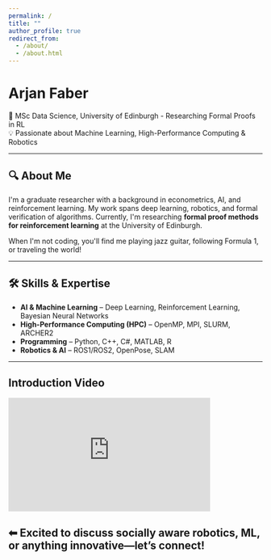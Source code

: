 ```yaml
---
permalink: /
title: ""
author_profile: true
redirect_from: 
  - /about/
  - /about.html
---
```

# Arjan Faber  

🔬 MSc Data Science, University of Edinburgh - Researching Formal Proofs in RL  
💡 Passionate about Machine Learning, High-Performance Computing & Robotics  

---

## 🔍 About Me  

I'm a graduate researcher with a background in econometrics, AI, and reinforcement learning. My work spans deep learning, robotics, and formal verification of algorithms. Currently, I'm researching **formal proof methods for reinforcement learning** at the University of Edinburgh.  

When I'm not coding, you'll find me playing jazz guitar, following Formula 1, or traveling the world!  

---

## 🛠️ Skills & Expertise  

- **AI & Machine Learning** – Deep Learning, Reinforcement Learning, Bayesian Neural Networks  
- **High-Performance Computing (HPC)** – OpenMP, MPI, SLURM, ARCHER2  
- **Programming** – Python, C++, C#, MATLAB, R  
- **Robotics & AI** – ROS1/ROS2, OpenPose, SLAM  

---

## Introduction Video
<iframe width="400" height="225" 
    src="https://www.youtube.com/embed/k-XBWFp1FAQ?autoplay=0&mute=0" 
    frameborder="0" 
    allowfullscreen>
</iframe>

## ⬅ Excited to discuss socially aware robotics, ML, or anything innovative—let’s connect!




